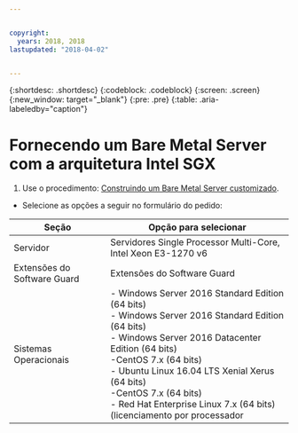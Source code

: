 ```yaml
---


copyright:
  years: 2018, 2018
lastupdated: "2018-04-02"


---
```


{:shortdesc: .shortdesc}
{:codeblock: .codeblock}
{:screen: .screen}
{:new_window: target="_blank"}
{:pre: .pre}
{:table: .aria-labeledby="caption"}

# Fornecendo um Bare Metal Server com a arquitetura Intel SGX
1. Use o procedimento: [Construindo um Bare Metal Server customizado](../bare-metal/baremetal-provision.html).
* Selecione as opções a seguir no formulário do pedido:

|Seção|Opção para selecionar
|------|------|
|Servidor|Servidores Single Processor Multi-Core,<br> Intel Xeon E3-1270 v6|
|Extensões do Software Guard|Extensões do Software Guard|
|Sistemas Operacionais|- Windows Server 2016 Standard Edition (64 bits)<br>- Windows Server 2016 Standard Edition (64 bits)<br> - Windows Server 2016 Datacenter Edition (64 bits) <br>-CentOS 7.x (64 bits) <br> - Ubuntu Linux 16.04 LTS Xenial Xerus (64 bits)<br>-CentOS 7.x (64 bits) <br>- Red Hat Enterprise Linux 7.x (64 bits) (licenciamento por processador|
